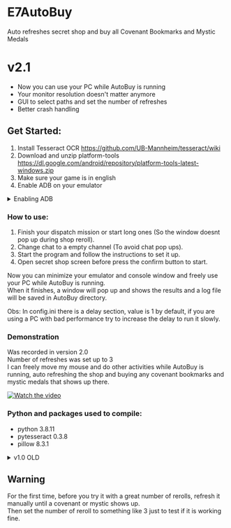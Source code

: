 # E7AutoBuy

Auto refreshes secret shop and buy all Covenant Bookmarks and Mystic Medals  
  
# v2.1
- Now you can use your PC while AutoBuy is running  
- Your monitor resolution doesn't matter anymore  
- GUI to select paths and set the number of refreshes  
- Better crash handling
  
## Get Started:  
1. Install Tesseract OCR https://github.com/UB-Mannheim/tesseract/wiki  
2. Download and unzip platform-tools https://dl.google.com/android/repository/platform-tools-latest-windows.zip  
3. Make sure your game is in english  
4. Enable ADB on your emulator  
<details><summary>Enabling ADB</summary>  
  
Ldplayer  
![adb](https://user-images.githubusercontent.com/54269537/132781083-e40bd44b-e551-4b84-9da4-586aa519a937.png)  
  
BlueStacks  
![adbbs](https://user-images.githubusercontent.com/54269537/132966725-813692ca-37f9-4cd6-8db5-c72796607455.png)  
  
  
</details>  
  
   
 ### How to use:  
1. Finish your dispatch mission or start long ones (So the window doesnt pop up during shop reroll).  
2. Change chat to a empty channel (To avoid chat pop ups).    
3. Start the program and follow the instructions to set it up.
4. Open secret shop screen before press the confirm button to start.
  
Now you can minimize your emulator and console window and freely use your PC while AutoBuy is running.  
When it finishes, a window will pop up and shows the results and a log file will be saved in AutoBuy directory.  

Obs: In config.ini there is a delay section, value is 1 by default, if you are using a PC with bad performance try to increase the delay to run it slowly.   
  
  
### Demonstration  
  Was recorded in version 2.0  
  Number of refreshes was set up to 3  
  I can freely move my mouse and do other activities while AutoBuy is running, auto refreshing the shop and buying any covenant bookmarks and mystic medals that shows up there.  

[![Watch the video](https://user-images.githubusercontent.com/54269537/133536048-b6650982-13b9-409a-8596-89351f7692b8.jpg)](https://user-images.githubusercontent.com/54269537/133535713-08699993-010c-41dd-9c7f-d4d3e101a1a3.mp4)  
  
### Python and packages used to compile:  
- python 3.8.11  
- pytesseract 0.3.8  
- pillow 8.3.1  
  
  

<details><summary>v1.0 OLD</summary>  
  
## Get Started:  
1. Install Tesseract OCR https://github.com/UB-Mannheim/tesseract/wiki  
2. Open config.ini  
3. Make sure tesseractPath is the same you installed tesseract-ocr  
4. Make sure your game is in english  
  
### How to use:  
1. In config.ini set the number of refreshes you want AutoBuy to do, the number of skystones spent will be 3 times this value  
2. Delay = 1 is the default speed, if you are using a PC with bad performance try to increase the delay to run it slowly  
3. Use your emulator with maximized window (Like the images bellow) and it must be on your main monitor  
4. Finish your dispatch mission or start long ones. (So the window doesnt pop up during shop reroll)  
5. Change chat to a empty channel  
6. Start the program  
7. Open secret shop  
8. Confirm program window.  
  
Additional notes:  
It will only work if your screen resolution is in presets.ini, by default 1280x720, 1920x1080 and 2560x1080  
if you use any other resolution change to one of the three above or do your own configuration and write in the file.  
  
### Python and packages used to compile:  
- python 3.8.11  
- pytesseract 0.3.8  
- pillow 8.3.1  
- pyautogui 0.9.53  
  
 ### Setting Up your own resolution:  
 You can edit the presets.ini to add your own resolution, you just need to type for each variable the pixel's coordinates for you resolution.  
 Bellow are some images showing where you should be getting your cordinates from, for each variable.  
 
 Ps: cropubr in images were supose to be cropbr, but i'm too lazy to redo the screens.  
   
 <details><summary>Show Images</summary>  
  
Open up each image to see better the marked pixel  

![1](https://user-images.githubusercontent.com/54269537/131053834-5c2f2efb-09cc-44f0-8692-d1758e5252b7.png)  
  
![2](https://user-images.githubusercontent.com/54269537/131054917-0ba0246b-ad83-4f32-ad44-b41c0cd866a5.png)  
  
![3](https://user-images.githubusercontent.com/54269537/131054932-3c4f4c5e-1f61-4b22-80b9-d96fa14c02ad.png)  
   
![4](https://user-images.githubusercontent.com/54269537/131054955-8722a72b-cfa0-4246-92e9-0cc37cbd1db9.png)

</details>  
</details>  
  
## Warning  
For the first time, before you try it with a great number of rerolls, refresh it manually until a covenant or mystic shows up.  
Then set the number of reroll to something like 3 just to test if it is working fine.
